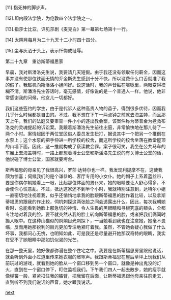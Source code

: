 
[11].指死神的脚步声。

[12].即内殿法学院，为伦敦四个法学院之一。

[13].指莎士比亚，详见莎剧《麦克白》第一幕第七场第十一行。

[14].太阴月每月为二十九天十二小时四十四分。

[15].尘与灰洒于头上，表示忏悔或耻辱。

第二十九章　重访斯蒂福思家

早晨，我对斯潘洛先生说，我要请几天短假。由于我还没有领取任何薪金，因而这事并没有使那位铁面无情的乔金斯先生感到十分不快，所以没费什么口舌就准了我的假了。我趁机向斯潘洛小姐问好。说这话时，我的声音黏在喉咙里，两眼变得模糊不清。斯潘洛先生答话时，毫无感情，好像说的是一个普通人一样。他说，他非常感谢我的问候，他女儿一切都好。

我们这些签约的学生，由于是代诉人这种高贵人物的苗子，得到很多优待，因而我几乎什么时候都是自由的。不过，我不想在下午一两点钟之前就去海盖特，而且那天上午，我们的法庭又要审查一件小小的逐出教会案，该案件称为蒂普金为拯救布洛克的灵魂提起的诉讼案。我跟着斯潘洛先生前往出庭，非常愉快地在那儿待了一两个小时。案情起因于两位堂区俗人委员发生扭打，据说其中一个把另一个推倒在水泵上；这个水泵的把手伸进一所学校的校舍，而这所学校的校舍坐落在教堂屋顶的山墙下面，因此，这一推就构成了亵渎教会罪。案子很可笑，我坐在公共马车的车厢上去海盖特时，一路上都想着博士公堂和斯潘洛先生说的有关博士公堂的话，他说碰了博士公堂，国家就要垮台。

斯蒂福思的母亲见了我很高兴，罗莎·达特尔也一样。我发现利提摩不在，这使我颇为惊喜；伺候我们的是个谦恭的、客厅专用的小女仆。她的帽子上系着蓝丝带，要是你偶尔朝她看上一眼，比起那位体面的男仆来，她的眼睛要让人舒心得多，不会使你心慌意乱。不过，抵达这家还不到半个小时，我就特别注意到，达特尔小姐一直密切地注视着我，似乎还悄悄地拿我的脸跟斯蒂福思的脸作着比较，以及拿斯蒂福思的跟我的作比较，伺机刺探这两张脸之间会透露出什么。因此，每次我朝她看时，总能看到她脸上那急切的神情、令人生畏的黑眼睛和寻根究底的额头，全都专注地对着我的脸。要不就突然从我的脸上转向斯蒂福思的脸，或者把我们俩同时摄入眼中。在这种山猫似的炯炯目光刺探下，一当她看到我也在注意她，她毫不畏缩，反而用她那锐利的目光更加专注地紧盯着我。虽然，不管她会疑心我做了什么坏事，我都问心无愧，也明知如此，可是我还是尽量避开她那双奇特的眼睛，我实在受不了她眼睛中那如饥似渴的光芒。

在那一整天里，她好像都弥漫在整个住宅之中。我要是在斯蒂福思房里跟他说话，就会听到外面小过道里传来她衣服的窸窣声。我跟斯蒂福思在屋后草坪上玩我们从前玩过的游戏，就看到她的脸从一个窗口移到另一个窗口，就像是神出鬼没的灯火，直到在一个窗口停下，盯住监视我们。下午我们四人一起去散步，她的瘦手就像弹簧一般，紧紧扣住我的胳臂，把我留在后面，让斯蒂福思跟他母亲往前走去，直到听不到我们说话的声音，她才跟我说话。

[next](page384.md)